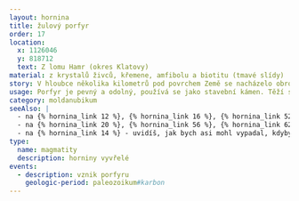 ```yaml
---
layout: hornina
title: žulový porfyr
order: 17
location:
  x: 1126046
  y: 818712
  text: Z lomu Hamr (okres Klatovy)
material: z krystalů živců, křemene, amfibolu a biotitu (tmavé slídy)
story: V hloubce několika kilometrů pod povrchem Země se nacházelo obrovské množství žhavého žulového magmatu. Magma se pomalu ochlazovalo a začaly v něm růst krystaly živců a slíd, které plavaly v tavenině. Krystaly se dále zvětšovaly. Malá část magmatu pronikla podél pukliny vzhůru do nadložních pararul. Tam se magma rychle ochladilo a ze zbytku taveniny se vytvořily droboučké krystalky - vznikl porfyr. O mnoho později se díky erozi dostal na zemský povrch.
usage: Porfyr je pevný a odolný, používá se jako stavební kámen. Těží se v lomu, drtí se na menší kousky, které se pak třídí podle velikosti. Přidává se do betonových a asfaltových směsí pro stavební účely.
category: moldanubikum
seeAlso: |
  - na {% hornina_link 12 %}, {% hornina_link 16 %}, {% hornina_link 52 %} a na {% hornina_link 72 %} - uvidíš jiné typy žilných vyvřelin
  - na {% hornina_link 20 %}, {% hornina_link 56 %}, {% hornina_link 62 %} a {% hornina_link 74 %}  - uvidíš, jak bych asi vypadal, kdybych chladnul pomaleji, hodně hluboko pod zemí a měl více času na růst krystalů, moje chemické složení se totiž podobá granitu (žule)
  - na {% hornina_link 14 %} - uvidíš, jak bych asi mohl vypadal, kdyby se magma dostalo až na povrch Země - moje chemické složení se totiž podobá ryolitu
type:
  name: magmatity
  description: horniny vyvřelé
events:
  - description: vznik porfyru
    geologic-period: paleozoikum#karbon
---
```


